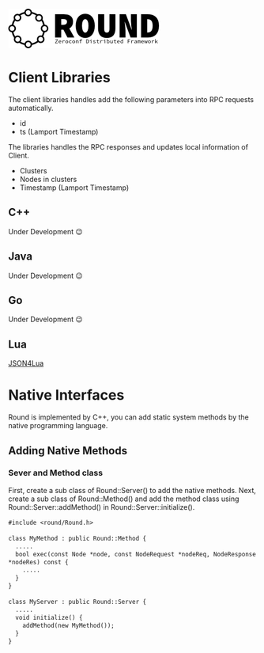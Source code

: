 ![round_logo](./img/round_logo.png)

# Client Libraries

The client libraries handles add the following parameters into RPC requests automatically.

- id
- ts (Lamport Timestamp)

The libraries handles the RPC responses and updates local information of Client.

- Clusters
- Nodes in clusters
- Timestamp (Lamport Timestamp)

## C++

Under Development :wink:

## Java

Under Development :wink:

## Go

Under Development :wink:

## Lua

[JSON4Lua](http://json.luaforge.net)

# Native Interfaces

Round is implemented by C++, you can add static system methods by the native programming language.

## Adding Native Methods

### Sever and Method class

First, create a sub class of Round::Server() to add the native methods. Next, create a sub class of Round::Method() and add the method class using Round::Server::addMethod() in Round::Server::initialize().


```
#include <round/Round.h>

class MyMethod : public Round::Method {
  .....
  bool exec(const Node *node, const NodeRequest *nodeReq, NodeResponse *nodeRes) const {
    .....
  }
}

class MyServer : public Round::Server {
  .....
  void initialize() {
    addMethod(new MyMethod());
  }
}
```
